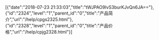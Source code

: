 [{"date":"2018-07-23 21:33:03","title":"tWJPAO9lvS3burKJvQn6JA=="},{"id":"2324","level":"1","parent_id":"0","title":"产品简介","url":"/help/cpgs2325.html"},{"id":"2328","level":"1","parent_id":"0","title":"产品价格","url":"/help/cpjg2328.html"}]